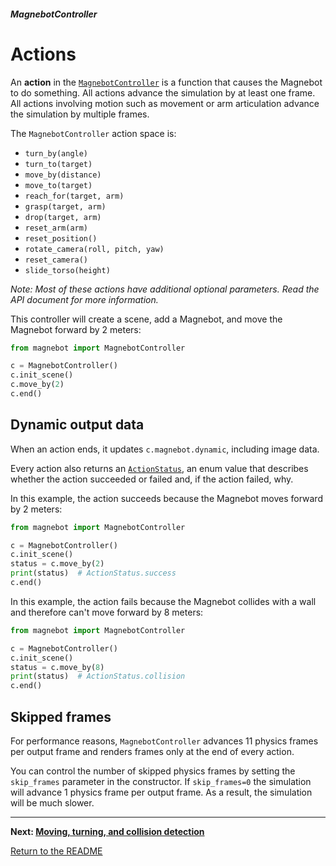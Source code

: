 ##### MagnebotController

# Actions

An **action** in the [`MagnebotController`](../../api/magnebot_controller.md) is a function that causes the Magnebot to do something. All actions advance the simulation by at least one frame. All actions involving motion such as movement or arm articulation advance the simulation by multiple frames.

The `MagnebotController` action space is:

- `turn_by(angle)`
- `turn_to(target)`
- `move_by(distance)`
- `move_to(target)`
- `reach_for(target, arm)`
- `grasp(target, arm)`
- `drop(target, arm)`
- `reset_arm(arm)`
- `reset_position()`
- `rotate_camera(roll, pitch, yaw)`
- `reset_camera()`
- `slide_torso(height)`

*Note:  Most of these actions have additional optional parameters. Read the API document for more information.*

This controller will create a scene, add a Magnebot, and move the Magnebot forward by 2 meters:

```python
from magnebot import MagnebotController

c = MagnebotController()
c.init_scene()
c.move_by(2)
c.end()
```

## Dynamic output data

When an action ends, it updates `c.magnebot.dynamic`, including image data.

Every action also returns an [`ActionStatus`](../../api/action_status.md), an enum value that describes whether the action succeeded or failed and, if the action failed, why.

In this example, the action succeeds because the Magnebot moves forward by 2 meters:

```python
from magnebot import MagnebotController

c = MagnebotController()
c.init_scene()
status = c.move_by(2)
print(status)  # ActionStatus.success
c.end()
```

In this example, the action fails because the Magnebot collides with a wall and therefore can't move forward by 8 meters:

```python
from magnebot import MagnebotController

c = MagnebotController()
c.init_scene()
status = c.move_by(8)
print(status)  # ActionStatus.collision
c.end()
```

## Skipped frames

For performance reasons, `MagnebotController` advances 11 physics frames per output frame and renders frames only at the end of every action.

You can control the number of skipped physics frames by setting the `skip_frames` parameter in the constructor. If `skip_frames=0` the simulation will advance 1 physics frame per output frame. As a result, the simulation will be much slower.

***

**Next: [Moving, turning, and collision detection](movement.md)**

[Return to the README](../../../README.md)

